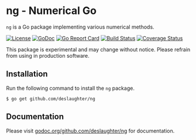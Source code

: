 # ng - Numerical Go

`ng` is a Go package implementing various numerical methods.

[![License](https://img.shields.io/badge/License-BSD%203--Clause-blue.svg)](https://opensource.org/licenses/BSD-3-Clause)
[![GoDoc](https://godoc.org/github.com/deslaughter/ng?status.svg)](http://godoc.org/github.com/deslaughter/ng)
[![Go Report Card](https://goreportcard.com/badge/github.com/deslaughter/ng)](https://goreportcard.com/report/github.com/deslaughter/ng)
[![Build Status](https://travis-ci.org/deslaughter/ng.svg?branch=master)](https://travis-ci.org/deslaughter/ng)
[![Coverage Status](https://coveralls.io/repos/github/deslaughter/ng/badge.svg?branch=master)](https://coveralls.io/github/deslaughter/ng?branch=master)

This package is experimental and may change without notice. Please refrain from using in production software.

## Installation

Run the following command to install the `ng` package.

```
$ go get github.com/deslaughter/ng
```

## Documentation

Please visit [godoc.org/github.com/deslaughter/ng](http://godoc.org/github.com/deslaughter/ng) for documentation.

